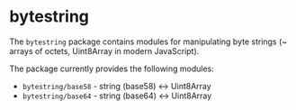 # bytestring

The `bytestring` package contains modules for manipulating byte strings (~
arrays of octets, Uint8Array in modern JavaScript).

The package currently provides the following modules:

- `bytestring/base58` - string (base58) <-> Uint8Array
- `bytestring/base64` - string (base64) <-> Uint8Array
